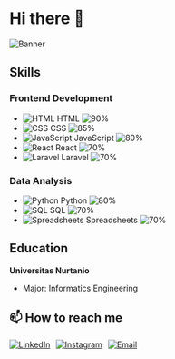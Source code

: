 # Hi there 👋

![Banner](https://via.placeholder.com/1200x300.png?text=Welcome+to+My+GitHub+Profile+-+Web+and+Data+Development)

## Skills

### Frontend Development
- ![HTML](https://img.shields.io/badge/html-%23E34F26.svg?style=for-the-badge&logo=html5&logoColor=white) HTML
  ![90%](https://progress-bar.dev/90)
- ![CSS](https://img.shields.io/badge/css-%231572B6.svg?style=for-the-badge&logo=css3&logoColor=white) CSS
  ![85%](https://progress-bar.dev/85)
- ![JavaScript](https://img.shields.io/badge/javascript-%23F7DF1E.svg?style=for-the-badge&logo=javascript&logoColor=black) JavaScript
  ![80%](https://progress-bar.dev/80)
- ![React](https://img.shields.io/badge/react-%2320232a.svg?style=for-the-badge&logo=react&logoColor=%2361DAFB) React
  ![70%](https://progress-bar.dev/75)
- ![Laravel](https://img.shields.io/badge/laravel-%23FF2D20.svg?style=for-the-badge&logo=laravel&logoColor=white) Laravel
  ![70%](https://progress-bar.dev/70)

### Data Analysis
- ![Python](https://img.shields.io/badge/python-%233776AB.svg?style=for-the-badge&logo=python&logoColor=white) Python
  ![80%](https://progress-bar.dev/80)
- ![SQL](https://img.shields.io/badge/sql-%2300758F.svg?style=for-the-badge&logo=postgresql&logoColor=white) SQL
  ![70%](https://progress-bar.dev/70)
- ![Spreadsheets](https://img.shields.io/badge/spreadsheets-%23FF9900.svg?style=for-the-badge&logo=google-sheets&logoColor=white) Spreadsheets
  ![70%](https://progress-bar.dev/75)

## Education

**Universitas Nurtanio**
- Major: Informatics Engineering

## 📫 How to reach me

<div style="display: flex; gap: 10px;">
  <a href="https://www.linkedin.com/in/fahrurojak/">
    <img src="https://img.shields.io/badge/linkedin-%230077B5.svg?style=for-the-badge&logo=linkedin&logoColor=white" alt="LinkedIn"/>
  </a>
  <a href="https://instagram.com/fahruphoto">
    <img src="https://img.shields.io/badge/instagram-%23E4405F.svg?style=for-the-badge&logo=instagram&logoColor=white" alt="Instagram"/>
  </a>
  <a href="mailto:gfahru5@gmail.com">
    <img src="https://img.shields.io/badge/email-%23D14836.svg?style=for-the-badge&logo=gmail&logoColor=white" alt="Email"/>
  </a>
</div>
